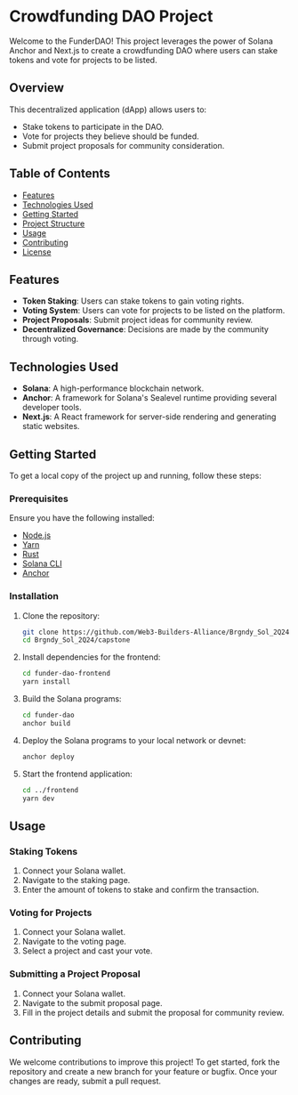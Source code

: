 # Crowdfunding DAO Project

Welcome to the FunderDAO! This project leverages the power of Solana Anchor and Next.js to create a crowdfunding DAO where users can stake tokens and vote for projects to be listed. 

## Overview

This decentralized application (dApp) allows users to:
- Stake tokens to participate in the DAO.
- Vote for projects they believe should be funded.
- Submit project proposals for community consideration.

## Table of Contents

- [Features](#features)
- [Technologies Used](#technologies-used)
- [Getting Started](#getting-started)
- [Project Structure](#project-structure)
- [Usage](#usage)
- [Contributing](#contributing)
- [License](#license)

## Features

- **Token Staking**: Users can stake tokens to gain voting rights.
- **Voting System**: Users can vote for projects to be listed on the platform.
- **Project Proposals**: Submit project ideas for community review.
- **Decentralized Governance**: Decisions are made by the community through voting.

## Technologies Used

- **Solana**: A high-performance blockchain network.
- **Anchor**: A framework for Solana's Sealevel runtime providing several developer tools.
- **Next.js**: A React framework for server-side rendering and generating static websites.

## Getting Started

To get a local copy of the project up and running, follow these steps:

### Prerequisites

Ensure you have the following installed:
- [Node.js](https://nodejs.org/)
- [Yarn](https://yarnpkg.com/)
- [Rust](https://www.rust-lang.org/)
- [Solana CLI](https://docs.solana.com/cli/install-solana-cli-tools)
- [Anchor](https://www.anchor-lang.com/docs/installation)

### Installation

1. Clone the repository:
   ```bash
   git clone https://github.com/Web3-Builders-Alliance/Brgndy_Sol_2Q24.git
   cd Brgndy_Sol_2Q24/capstone
   ```

2. Install dependencies for the frontend:
   ```bash
   cd funder-dao-frontend
   yarn install
   ```

3. Build the Solana programs:
   ```bash
   cd funder-dao
   anchor build
   ```

4. Deploy the Solana programs to your local network or devnet:
   ```bash
   anchor deploy
   ```

5. Start the frontend application:
   ```bash
   cd ../frontend
   yarn dev
   ```

## Usage

### Staking Tokens

1. Connect your Solana wallet.
2. Navigate to the staking page.
3. Enter the amount of tokens to stake and confirm the transaction.

### Voting for Projects

1. Connect your Solana wallet.
2. Navigate to the voting page.
3. Select a project and cast your vote.

### Submitting a Project Proposal

1. Connect your Solana wallet.
2. Navigate to the submit proposal page.
3. Fill in the project details and submit the proposal for community review.

## Contributing

We welcome contributions to improve this project! To get started, fork the repository and create a new branch for your feature or bugfix. Once your changes are ready, submit a pull request.
